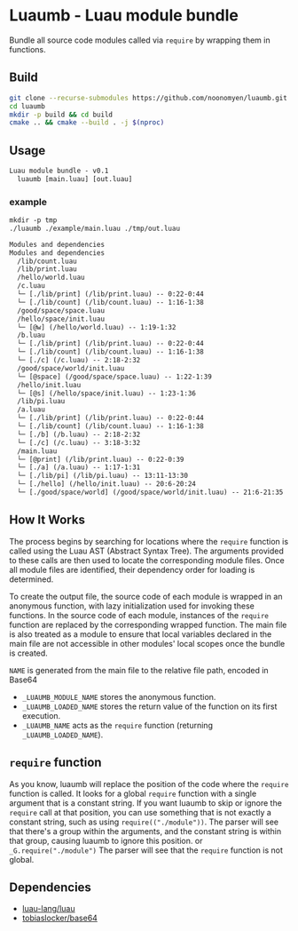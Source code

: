 # Luaumb - Luau module bundle

Bundle all source code modules called via `require` by wrapping them in functions.

## Build

```sh
git clone --recurse-submodules https://github.com/noonomyen/luaumb.git
cd luaumb
mkdir -p build && cd build
cmake .. && cmake --build . -j $(nproc)
```

## Usage

```txt
Luau module bundle - v0.1
  luaumb [main.luau] [out.luau]
```

### example

```txt
mkdir -p tmp
./luaumb ./example/main.luau ./tmp/out.luau

Modules and dependencies
Modules and dependencies
  /lib/count.luau
  /lib/print.luau
  /hello/world.luau
  /c.luau
  └─ [./lib/print] (/lib/print.luau) -- 0:22-0:44
  └─ [./lib/count] (/lib/count.luau) -- 1:16-1:38
  /good/space/space.luau
  /hello/space/init.luau
  └─ [@w] (/hello/world.luau) -- 1:19-1:32
  /b.luau
  └─ [./lib/print] (/lib/print.luau) -- 0:22-0:44
  └─ [./lib/count] (/lib/count.luau) -- 1:16-1:38
  └─ [./c] (/c.luau) -- 2:18-2:32
  /good/space/world/init.luau
  └─ [@space] (/good/space/space.luau) -- 1:22-1:39
  /hello/init.luau
  └─ [@s] (/hello/space/init.luau) -- 1:23-1:36
  /lib/pi.luau
  /a.luau
  └─ [./lib/print] (/lib/print.luau) -- 0:22-0:44
  └─ [./lib/count] (/lib/count.luau) -- 1:16-1:38
  └─ [./b] (/b.luau) -- 2:18-2:32
  └─ [./c] (/c.luau) -- 3:18-3:32
  /main.luau
  └─ [@print] (/lib/print.luau) -- 0:22-0:39
  └─ [./a] (/a.luau) -- 1:17-1:31
  └─ [./lib/pi] (/lib/pi.luau) -- 13:11-13:30
  └─ [./hello] (/hello/init.luau) -- 20:6-20:24
  └─ [./good/space/world] (/good/space/world/init.luau) -- 21:6-21:35
```

## How It Works

The process begins by searching for locations where the `require` function is called using the Luau AST (Abstract Syntax Tree). The arguments provided to these calls are then used to locate the corresponding module files. Once all module files are identified, their dependency order for loading is determined.

To create the output file, the source code of each module is wrapped in an anonymous function, with lazy initialization used for invoking these functions. In the source code of each module, instances of the `require` function are replaced by the corresponding wrapped function. The main file is also treated as a module to ensure that local variables declared in the main file are not accessible in other modules' local scopes once the bundle is created.

`NAME` is generated from the main file to the relative file path, encoded in Base64

- `_LUAUMB_MODULE_NAME` stores the anonymous function.
- `_LUAUMB_LOADED_NAME` stores the return value of the function on its first execution.
- `_LUAUMB_NAME` acts as the `require` function (returning `_LUAUMB_LOADED_NAME`).

## `require` function

As you know, luaumb will replace the position of the code where the `require` function is called. It looks for a global `require` function with a single argument that is a constant string. If you want luaumb to skip or ignore the `require` call at that position, you can use something that is not exactly a constant string, such as using `require(("./module"))`. The parser will see that there's a group within the arguments, and the constant string is within that group, causing luaumb to ignore this position. or `_G.require("./module")` The parser will see that the `require` function is not global.

## Dependencies

- [luau-lang/luau](https://github.com/luau-lang/luau)
- [tobiaslocker/base64](https://github.com/tobiaslocker/base64)
